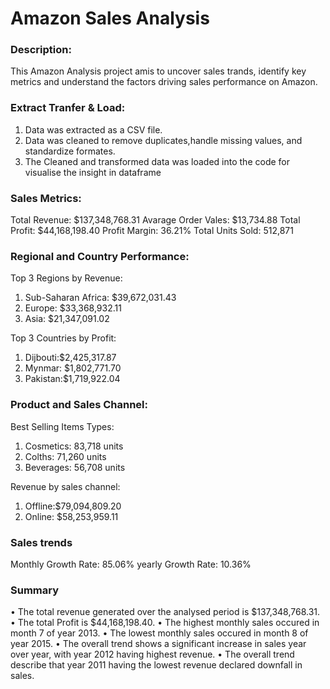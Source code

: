 
# Amazon Sales Analysis

### Description:
This Amazon Analysis project amis to uncover sales trands, identify key metrics and understand the factors driving sales performance on Amazon.

### Extract Tranfer & Load:
1. Data was extracted as a CSV file.
2. Data was cleaned to remove duplicates,handle missing values, and standardize formates.
3. The Cleaned and transformed data was loaded into the code for visualise the insight in dataframe

### Sales Metrics:
Total Revenue: $137,348,768.31
Avarage Order Vales: $13,734.88
Total Profit: $44,168,198.40
Profit Margin: 36.21%
Total Units Sold: 512,871

### Regional and Country Performance:
Top 3 Regions by Revenue:
1. Sub-Saharan Africa: $39,672,031.43
2. Europe: $33,368,932.11
3. Asia: $21,347,091.02

Top 3 Countries by Profit:
1. Dijbouti:$2,425,317.87
2. Mynmar: $1,802,771.70
3. Pakistan:$1,719,922.04
  
### Product and Sales Channel:
Best Selling Items Types:
1. Cosmetics: 83,718 units
2. Colths: 71,260 units
3. Beverages: 56,708 units

Revenue by sales channel:
1. Offline:$79,094,809.20
2. Online: $58,253,959.11

### Sales trends
Monthly Growth Rate:
85.06%
yearly Growth Rate:
10.36%


### Summary
• The total revenue generated over the analysed period is $137,348,768.31.
• The total Profit is $44,168,198.40.
• The highest monthly sales occured in month 7 of year 2013.
• The lowest monthly sales occured in month 8 of year 2015.
• The overall trend shows a significant increase in sales year over year, with year 2012 having highest revenue.
• The overall trend describe that year 2011 having the lowest revenue declared downfall in sales.

